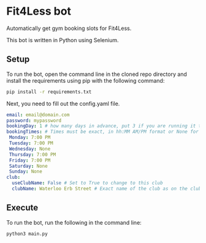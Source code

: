 # Fit4Less bot
Automatically get gym booking slots for Fit4Less.

This bot is written in Python using Selenium.

## Setup 

To run the bot, open the command line in the cloned repo directory and install the requirements using pip with the following command:
```bash
pip install -r requirements.txt
```

Next, you need to fill out the config.yaml file.

```yaml
email: email@domain.com
password: mypassword
bookingDay: 1 # how many days in advance, put 3 if you are running it the night before via a cronjob
bookingTimes: # Times must be exact, in hh:MM AM/PM format or None for days you don't want to book
 Monday: 7:00 PM
 Tuesday: 7:00 PM
 Wednesday: None
 Thursday: 7:00 PM
 Friday: 7:00 PM
 Saturday: None
 Sunday: None
club:
  useClubName: False # Set to True to change to this club
  clubName: Waterloo Erb Street # Exact name of the club as on the club selection list
```


## Execute

To run the bot, run the following in the command line:
```
python3 main.py
```
